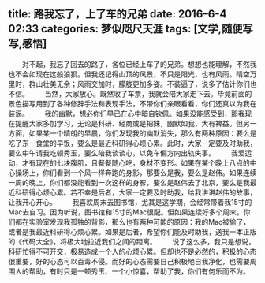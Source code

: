 title: 路我忘了，上了车的兄弟
date: 2016–6-4 02:33
categories: 梦似咫尺天涯
tags: [文学,随便写写,感悟]
---
　　对不起，我忘了回去的路了，各位已经上车了的兄弟。想想也能理解，不然我也不会如现在这般狼狈。但我还记得山顶的风景，不只是阳光，也有风雨。晴空万里时，群山壮美无余；风雨交加时，朦胧更加多姿。不装逼了，说多了估计你们也不信。
　　当然，大家放心。既然收了车票，我就会陪大家走下去。毕竟前面的景色描写用到了各种修辞手法和表现手法，不带你们亲眼看看，你们还真以为我在装逼。
　　我的幽默，想必你们早已在心中暗自钦佩。如果没能感受到，那我现在提醒大家多加学习，无论是科研、经商或是把妹，幽默如我，大有裨益。但另一方面，如果某一个晴朗的早晨，你们发现我的幽默消失，那么有两种原因：要么是吃了东一食堂的早饭，要么是最近科研得心烦心累。此时，大家一定要及时助我，要么中午请我吃顿秀玉，要么陪我谈谈心，以免车偏方向出轨失事。
　　我爱运动，才有现在的七块腹肌，且餐餐随心吃，身材不变形。如果在某个晚上八点的中心操场上，你们看到一个风一样奔跑的身影，那要么是我，要么是赵伟。如果连续一周的晚上，你们都没能看到一次这样的身影，要么是赵伟去了北京，要么是我最近科研得心烦心累。若不幸是后者，大家一定要及时助我，给我讲讲赵伟的故事，让我开心开心。
　　我喜欢周末去图书馆，尤其是这学期，会经常带着我15寸的Mac去自习。因为听说，图书馆和15寸的Mac很配。但如果连续好多个周末，你们都在实验室发现我孤独的背影，那么也有两种可能的原因：我的Mac被偷了，或者是我最近科研得心烦心累。如果是后者，希望你们能及时助我，送我一本正版的《代码大全》，将极大地拉近我们之间的距离。
　　说了这么多，我只是想说，科研忙得不可开交，极易造成一个人的心烦心累。但却也不是必然的，积极的心态很重要，好的心态可以百毒不侵。而好的心态需要自己积极地自我净化，也需要周围人的帮助，有时只是一顿秀玉、一个小惊喜，帮助了我，你们有何乐而不为。